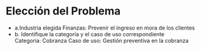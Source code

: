 # Elección del Problema 

+ a.Industria elegida
 Finanzas: Prevenir el ingreso en mora de los clientes
+ b. Identifique la categoría y el caso de uso correspondiente  
Categoria: Cobranza
Caso de uso: Gestión preventiva en la cobranza
